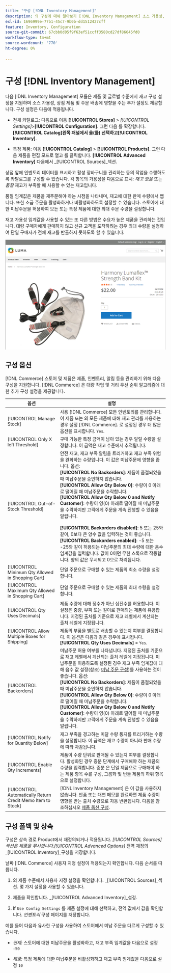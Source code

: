 ```yaml
---
title: "구성 [!DNL Inventory Management]"
description: 의 구성에 대해 알아보기 [!DNL Inventory Management] 소스 가용성, 상점 제품 및 주문 선적을 결정하는 옵션.
exl-id: 1696999e-77b1-45c7-9b0b-dd1512427cff
feature: Inventory, Configuration
source-git-commit: 67cbb0d05f9f63ef51ccff3580cd27df86645fd0
workflow-type: tm+mt
source-wordcount: '770'
ht-degree: 0%

---
```


# 구성 [!DNL Inventory Management]

다음 [!DNL Inventory Management] 모듈은 제품 및 글로벌 수준에서 재고 구성 설정을 지원하며 소스 가용성, 상점 제품 및 주문 배송에 영향을 주는 추가 설정도 제공합니다. 구성 설정은 다음에 적용됩니다.

- 전체 카탈로그: 다음으로 이동 **[!UICONTROL Stores]** > _[!UICONTROL Settings]_>**[!UICONTROL Configuration]**. 그런 다음 를 확장합니다.**[!UICONTROL Catalog]**왼쪽 패널에서 을(를) 선택하고&#x200B;**[!UICONTROL Inventory]**.

- 특정 제품: 이동 **[!UICONTROL Catalog]** > **[!UICONTROL Products]**. 그런 다음 제품을 편집 모드로 열고 를 클릭합니다. **[!UICONTROL Advanced Inventory]** 다음에서 _[!UICONTROL Sources]_섹션.

상점 앞에 인벤토리 데이터를 표시하고 활성 장바구니를 관리하는 등의 작업을 수행하도록 카탈로그를 구성할 수 있습니다. 각 항목의 가용성을 다음으로 표시: _재고 있음_ 또는 _품절_ 재고가 부족할 때 사용할 수 있는 재고입니다.

품절 임계값은 제품을 재주문해야 하는 시점을 나타내며, 재고에 대한 판매 수량에서 뺍니다. 또한 소급 주문을 활성화하거나 비활성화하도록 설정할 수 있습니다. 스토어에 대한 미납주문을 허용하여 모든 또는 특정 제품에 대한 최대 주문 수량을 설정합니다.

재고 가용성 임계값을 사용할 수 있는 또 다른 방법은 수요가 높은 제품을 관리하는 것입니다. 대량 구매자에게 판매하지 않고 신규 고객을 포착하려는 경우 최대 수량을 설정하여 단일 구매자가 전체 재고를 반출하지 못하도록 할 수 있습니다.

![재고 있음, 1개만 남음](assets/storefront-stock-options-1-left.png)

## 구성 옵션

[!DNL Commerce] 스토어 및 제품은 제품, 인벤토리, 알림 등을 관리하기 위해 다음 구성을 지원합니다. [!DNL Commerce] 은 대량 작업 및 거리 우선 순위 알고리즘에 대한 추가 구성 설정을 제공합니다.

| 옵션 | 설명 |
|--|--|
| [!UICONTROL Manage Stock] | 사용 [!DNL Commerce] 모든 인벤토리를 관리합니다. 이 제품 또는 의 모든 제품에 대해 재고 관리를 사용하는 경우 설정 [!DNL Commerce]. 로 설정된 경우 더 많은 옵션을 표시합니다. `Yes`. |
| [!UICONTROL Only X left Threshold] | 구매 가능한 특정 금액이 남아 있는 경우 알릴 수량을 설정합니다. 이 금액은 재고 수준에서 추적됩니다. |
| [!UICONTROL Out-of-Stock Threshold] | 안전 재고, 재고 부족 알림을 트리거하고 재고 부족 위험을 완화하는 수량입니다. 이 값은 미납주문에 영향을 줍니다. 옵션:<br />**[!UICONTROL No Backorders]**: 제품이 품절되었을 때 미납주문을 승인하지 않습니다.<br />**[!UICONTROL Allow Qty Below 0]**: 수량이 0 아래로 떨어질 때 미납주문을 수락합니다.<br />**[!UICONTROL Allow Qty Below 0 and Notify Customer]**: 수량이 영(0) 아래로 떨어질 때 미납주문을 수락하지만 고객에게 주문을 계속 진행할 수 있음을 알립니다.<br /><br />**[!UICONTROL Backorders disabled]**: 5 또는 25와 같이, 0보다 큰 양수 값을 입력하는 것이 좋습니다. <br/>**[!UICONTROL Backorders enabled]**: -5 또는 -25와 같이 허용되는 미납주문의 최대 수량에 대한 음수 임계값을 입력합니다. 값이 0이면 무한 스톡으로 작동합니다. 양의 값은 무시되고 0으로 처리됩니다. |
| [!UICONTROL Minimum Qty Allowed in Shopping Cart] | 단일 주문으로 구매할 수 있는 제품의 최소 수량을 설정합니다. |
| [!UICONTROL Maximum Qty Allowed in Shopping Cart] | 단일 주문으로 구매할 수 있는 제품의 최대 수량을 설정합니다. |
| [!UICONTROL Qty Uses Decimals] | 제품 수량에 대해 정수가 아닌 십진수를 허용합니다. 이 설정은 중량, 부피 또는 길이로 판매되는 제품에 유용합니다. 지정된 출처를 기준으로 재고 레벨에서 계산되는 출처 레벨에 지정됩니다. |
| [!UICONTROL Allow Multiple Boxes for Shipping] | 제품의 부품을 별도로 배송할 수 있는지 여부를 결정합니다. 이 옵션은 다음과 같은 경우에 표시됩니다. **[!UICONTROL Qty Uses Decimals]** = `Yes`. |
| [!UICONTROL Backorders] | 미납주문 허용 여부를 나타냅니다. 지정된 출처를 기준으로 재고 레벨에서 계산되는 출처 레벨에 지정됩니다. 미납주문을 허용하도록 설정된 경우 재고 부족 임계값에 대해 음수 값 설정(참조) [미납 주문 구성](backorders.md))를 사용하는 것이 좋습니다. 옵션:<br />**[!UICONTROL No Backorders]**: 제품이 품절되었을 때 미납주문을 승인하지 않습니다.<br />**[!UICONTROL Allow Qty Below 0]**: 수량이 0 아래로 떨어질 때 미납주문을 수락합니다.<br />**[!UICONTROL Allow Qty Below 0 and Notify Customer]**: 수량이 영(0) 아래로 떨어질 때 미납주문을 수락하지만 고객에게 주문을 계속 진행할 수 있음을 알립니다. |
| [!UICONTROL Notify for Quantity Below] | 재고 부족을 경고하는 미달 수량 통지를 트리거하는 수량을 설정합니다. 이 금액은 재고 수량이 아니라 판매 수량에 따라 차감됩니다. |
| [!UICONTROL Enable Qty Increments] | 제품이 수량 단위로 판매될 수 있는지 여부를 결정합니다. 활성화된 경우 증분 단계에서 구매해야 하는 제품의 수량을 입력합니다. 증분 은 단일 제품으로 구매해야 하는 제품 항목 수를 구성, 그룹화 및 번들 제품의 하위 항목으로 설정합니다. |
| [!UICONTROL Automatically Return Credit Memo Item to Stock] | [!DNL Inventory Management] 은 이 값을 사용하지 않습니다. 반품 또는 대변 메모를 완료하면 제품 수량이 영향을 받는 출처 수량으로 자동 반환됩니다. 다음을 참조하십시오 [제품 옵션 구성](product-options.md). |

## 구성 폴백 및 상속

구성은 상속 경로 Product에서 재정의되거나 적용됩니다. _[!UICONTROL Sources]_섹션은 제품을 무시합니다._[!UICONTROL Advanced Options]_ 전역 재정의 _[!UICONTROL Inventory]_구성을 저장합니다.

날짜 [!DNL Commerce] 사용자 지정 설정이 적용되는지 확인합니다. 다음 순서를 따릅니다.

1. 의 제품 수준에서 사용자 지정 설정을 확인합니다. _[!UICONTROL Sources]_섹션. 몇 가지 설정을 사용할 수 있습니다.

1. 제품을 확인합니다. _[!UICONTROL Advanced Inventory]_설정.

1. If `Use Config Settings` 를 제품 설정에 대해 선택하고, 전역 값에서 값을 확인합니다. _인벤토리_ 구성 페이지를 저장합니다.

예를 들어 다음과 유사한 구성을 사용하여 스토어에서 미납 주문을 다르게 구성할 수 있습니다.

- _전체:_ 스토어에 대한 미납주문을 활성화하고, 재고 부족 임계값을 다음으로 설정 `-50`

- _제품:_ 특정 제품에 대한 미납주문을 비활성화하고 재고 부족 임계값을 다음으로 설정 `10`
